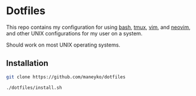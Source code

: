 Dotfiles
========

This repo contains my configuration for using [bash], [tmux], [vim], and
[neovim], and other UNIX configurations for my user on a system.

Should work on most UNIX operating systems.


Installation
------------

```sh
git clone https://github.com/maneyko/dotfiles

./dotfiles/install.sh
```

[bash]: https://en.wikipedia.org/wiki/Bash_(Unix_shell)
[tmux]: https://en.wikipedia.org/wiki/Tmux
[vim]: https://en.wikipedia.org/wiki/Vim_(text_editor)
[neovim]: https://neovim.io/
